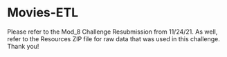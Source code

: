 # Movies-ETL

Please refer to the Mod_8 Challenge Resubmission from 11/24/21. As well, refer to the Resources ZIP file for raw data that was used in this challenge. Thank you!
